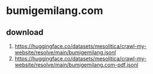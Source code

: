 # bumigemilang.com

## download

1. https://huggingface.co/datasets/mesolitica/crawl-my-website/resolve/main/bumigemilang.jsonl
2. https://huggingface.co/datasets/mesolitica/crawl-my-website/resolve/main/bumigemilang.com-pdf.jsonl